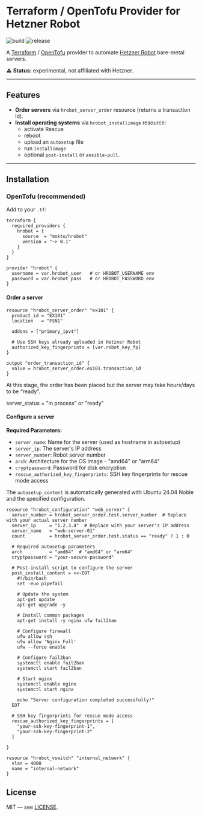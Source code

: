 # Terraform / OpenTofu Provider for Hetzner Robot

![build](https://github.com/mokto/terraform-provider-hrobot/actions/workflows/test.yml/badge.svg)
![release](https://github.com/mokto/terraform-provider-hrobot/actions/workflows/release.yml/badge.svg)

A [Terraform](https://www.terraform.io) / [OpenTofu](https://opentofu.org) provider to automate [Hetzner Robot](https://robot.hetzner.com/) bare-metal servers.

⚠️ **Status:** experimental, not affiliated with Hetzner.

---

## Features

- **Order servers** via `hrobot_server_order` resource (returns a transaction id).
- **Install operating systems** via `hrobot_installimage` resource:
  - activate Rescue
  - reboot
  - upload an `autosetup` file
  - run `installimage`
  - optional `post-install` or `ansible-pull`.

---

## Installation

### OpenTofu (recommended)

Add to your `.tf`:

```hcl
terraform {
  required_providers {
    hrobot = {
      source  = "mokto/hrobot"
      version = "~> 0.1"
    }
  }
}

provider "hrobot" {
  username = var.hrobot_user   # or HROBOT_USERNAME env
  password = var.hrobot_pass   # or HROBOT_PASSWORD env
}
```

#### Order a server

```hcl
resource "hrobot_server_order" "ex101" {
  product_id = "EX101"
  location   = "FSN1"

  addons = ["primary_ipv4"]

  # Use SSH keys already uploaded in Hetzner Robot
  authorized_key_fingerprints = [var.robot_key_fp]
}

output "order_transaction_id" {
  value = hrobot_server_order.ex101.transaction_id
}
```

At this stage, the order has been placed but the server may take hours/days to be “ready”.


server_status  = "in process" or "ready"


#### Configure a server

**Required Parameters:**
- `server_name`: Name for the server (used as hostname in autosetup)
- `server_ip`: The server's IP address
- `server_number`: Robot server number
- `arch`: Architecture for the OS image - "amd64" or "arm64"
- `cryptpassword`: Password for disk encryption
- `rescue_authorized_key_fingerprints`: SSH key fingerprints for rescue mode access

The `autosetup_content` is automatically generated with Ubuntu 24.04 Noble and the specified configuration.

```hcl
resource "hrobot_configuration" "web_server" {
  server_number = hrobot_server_order.test.server_number  # Replace with your actual server number
  server_ip     = "1.2.3.4"  # Replace with your server's IP address
  server_name   = "web-server-01"
  count         = hrobot_server_order.test.status == "ready" ? 1 : 0

  # Required autosetup parameters
  arch          = "amd64"  # "amd64" or "arm64"
  cryptpassword = "your-secure-password"

  # Post-install script to configure the server
  post_install_content = <<-EOT
    #!/bin/bash
    set -euo pipefail

    # Update the system
    apt-get update
    apt-get upgrade -y

    # Install common packages
    apt-get install -y nginx ufw fail2ban

    # Configure firewall
    ufw allow ssh
    ufw allow 'Nginx Full'
    ufw --force enable

    # Configure fail2ban
    systemctl enable fail2ban
    systemctl start fail2ban

    # Start nginx
    systemctl enable nginx
    systemctl start nginx

    echo "Server configuration completed successfully!"
  EOT

  # SSH key fingerprints for rescue mode access
  rescue_authorized_key_fingerprints = [
    "your-ssh-key-fingerprint-1",
    "your-ssh-key-fingerprint-2"
  ]

}
```


```hcl
resource "hrobot_vswitch" "internal_network" {
  vlan = 4000
  name = "internal-network"
}
```

## License

MIT — see [LICENSE](LICENSE).
